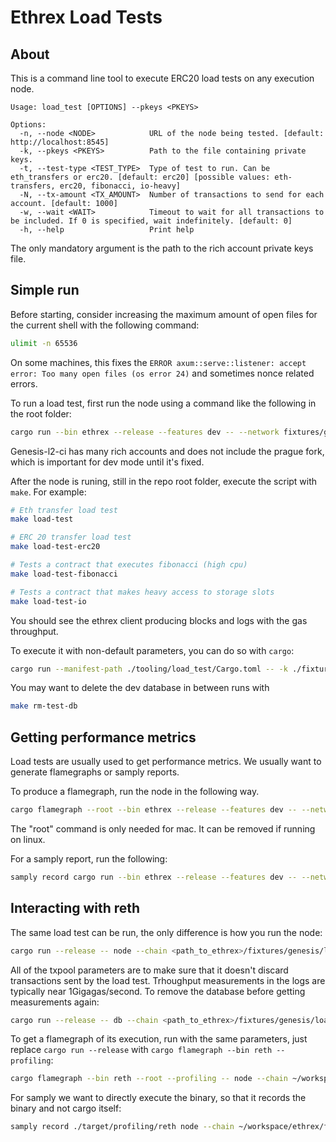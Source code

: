 # Ethrex Load Tests

## About

This is a command line tool to execute ERC20 load tests on any execution node.

```
Usage: load_test [OPTIONS] --pkeys <PKEYS>

Options:
  -n, --node <NODE>            URL of the node being tested. [default: http://localhost:8545]
  -k, --pkeys <PKEYS>          Path to the file containing private keys.
  -t, --test-type <TEST_TYPE>  Type of test to run. Can be eth_transfers or erc20. [default: erc20] [possible values: eth-transfers, erc20, fibonacci, io-heavy]
  -N, --tx-amount <TX_AMOUNT>  Number of transactions to send for each account. [default: 1000]
  -w, --wait <WAIT>            Timeout to wait for all transactions to be included. If 0 is specified, wait indefinitely. [default: 0]
  -h, --help                   Print help
```

The only mandatory argument is the path to the rich account private keys file.

## Simple run

Before starting, consider increasing the maximum amount of open files for the current shell with the following command:

```bash
ulimit -n 65536
```

On some machines, this fixes the `ERROR axum::serve::listener: accept error: Too many open files (os error 24)` and sometimes nonce related errors.

To run a load test, first run the node using a command like the following in the root folder:

```bash
cargo run --bin ethrex --release --features dev -- --network fixtures/genesis/load-test.json --dev
```

Genesis-l2-ci has many rich accounts and does not include the prague fork, which is important for dev mode until it's fixed.

After the node is runing, still in the repo root folder, execute the script with `make`. For example:

```bash
# Eth transfer load test
make load-test

# ERC 20 transfer load test
make load-test-erc20

# Tests a contract that executes fibonacci (high cpu)
make load-test-fibonacci

# Tests a contract that makes heavy access to storage slots
make load-test-io
```

You should see the ethrex client producing blocks and logs with the gas throughput.

To execute it with non-default parameters, you can do so with `cargo`:

```bash
cargo run --manifest-path ./tooling/load_test/Cargo.toml -- -k ./fixtures/keys/private_keys.txt -t erc20 -N 1000 -n http://localhost:8545
```

You may want to delete the dev database in between runs with

```bash
make rm-test-db
```

## Getting performance metrics

Load tests are usually used to get performance metrics. We usually want to generate flamegraphs or samply reports.

To produce a flamegraph, run the node in the following way.

```bash
cargo flamegraph --root --bin ethrex --release --features dev -- --network fixtures/genesis/load-test.json --dev
```

The "root" command is only needed for mac. It can be removed if running on linux.

For a samply report, run the following:

```bash
samply record cargo run --bin ethrex --release --features dev -- --network fixtures/genesis/load-test.json --dev
```

## Interacting with reth

The same load test can be run, the only difference is how you run the node:

```bash
cargo run --release -- node --chain <path_to_ethrex>/fixtures/genesis/load-test.json --dev --dev.block-time 5000ms --http.port 8545 --txpool.max-pending-txns 100000000 --txpool.max-new-txns 1000000000 --txpool.pending-max-count 100000000 --txpool.pending-max-size 10000000000 --txpool.basefee-max-count 100000000000 --txpool.basefee-max-size 1000000000000 --txpool.queued-max-count 1000000000
```

All of the txpool parameters are to make sure that it doesn't discard transactions sent by the load test. Trhoughput measurements in the logs are typically near 1Gigagas/second. To remove the database before getting measurements again:

```bash
cargo run --release -- db --chain <path_to_ethrex>/fixtures/genesis/load-test.json drop -f
```

To get a flamegraph of its execution, run with the same parameters, just replace `cargo run --release` with `cargo flamegraph --bin reth --profiling`:

```bash
cargo flamegraph --bin reth --root --profiling -- node --chain ~/workspace/ethrex/fixtures/genesis/load-test.json --dev --dev.block-time 5000ms --http.port 8545 --txpool.max-pending-txns 100000000 --txpool.max-new-txns 1000000000 --txpool.pending-max-count 100000000 --txpool.pending-max-size 10000000000 --txpool.basefee-max-count 100000000000 --txpool.basefee-max-size 1000000000000 --txpool.queued-max-count 1000000000
```

For samply we want to directly execute the binary, so that it records the binary and not cargo itself:

```bash
samply record ./target/profiling/reth node --chain ~/workspace/ethrex/fixtures/genesis/load-test.json --dev --dev.block-time 5000ms --http.port 8545 --txpool.max-pending-txns 100000000 --txpool.max-new-txns 1000000000 --txpool.pending-max-count 100000000 --txpool.pending-max-size 10000000000 --txpool.basefee-max-count 100000000000 --txpool.basefee-max-size 1000000000000 --txpool.queued-max-count 1000000000
```
